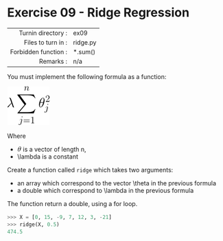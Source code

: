 # Exercise 09 - Ridge Regression

|                         |                    |
| -----------------------:| ------------------ |
|   Turnin directory :    |  ex09              |
|   Files to turn in :    |  ridge.py          |
|   Forbidden function :  |  *.sum()           |
|   Remarks :             |  n/a               |

You must implement the following formula as a function:  
  
![image info](../assets/ridge.png)

Where 
- ![image info](../assets/theta.png) is a vector of length n,
- \lambda is a constant

Create a function called `ridge` which takes two arguments: 
- an array which correspond to the vector \theta in the previous formula
- a double which correspond to \lambda in the previous formula

The function return a double, using a for loop.

```python
>>> X = [0, 15, -9, 7, 12, 3, -21]
>>> ridge(X, 0.5)
474.5
```
